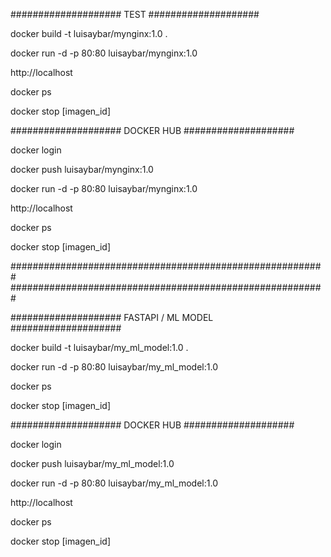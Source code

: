 ####################  TEST  ####################

docker build -t luisaybar/mynginx:1.0 .

docker run -d -p 80:80 luisaybar/mynginx:1.0

http://localhost

docker ps

docker stop [imagen_id]

####################  DOCKER HUB  ####################

docker login

docker push luisaybar/mynginx:1.0

docker run -d -p 80:80 luisaybar/mynginx:1.0

http://localhost

docker ps

docker stop [imagen_id]

#########################################################
#########################################################

####################  FASTAPI / ML MODEL  ####################

docker build -t luisaybar/my_ml_model:1.0 .

docker run -d -p 80:80 luisaybar/my_ml_model:1.0

docker ps

docker stop [imagen_id]

####################  DOCKER HUB  ####################

docker login

docker push luisaybar/my_ml_model:1.0

docker run -d -p 80:80 luisaybar/my_ml_model:1.0

http://localhost

docker ps

docker stop [imagen_id]

